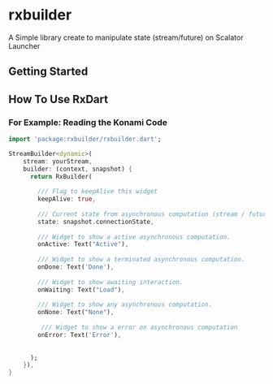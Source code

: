 # rxbuilder

A Simple library create to manipulate state (stream/future) on Scalator Launcher

## Getting Started

## How To Use RxDart

### For Example: Reading the Konami Code

```dart
import 'package:rxbuilder/rxbuilder.dart';

StreamBuilder<dynamic>(
    stream: yourStream,
    builder: (context, snapshot) {
      return RxBuilder(
      
        /// Flag to keepAlive this widget
        keepAlive: true,
      
        /// Current state from asynchronous computation (stream / future)
        state: snapshot.connectionState,
        
        /// Widget to show a active asynchronous computation.
        onActive: Text("Active"),
        
        /// Widget to show a terminated asynchronous computation.
        onDone: Text('Done'),
        
        /// Widget to show awaiting interaction.
        onWaiting: Text("Load"),
        
        /// Widget to show any asynchronous computation.
        onNone: Text("None"),
        
         /// Widget to show a error on asynchronous computation
        onError: Text('Error'),
        
      
      );
    }),
}
